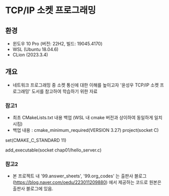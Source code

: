 # TCP/IP 소켓 프로그래밍

## 환경
- 윈도우 10 Pro (버전: 22H2, 빌드: 19045.4170)
- WSL (Ubuntu 18.04.6)
- CLion (2023.3.4)

## 개요
- 네트워크 프로그래밍 중 소켓 통신에 대한 이해를 높이고자 '윤성우 TCP/IP 소켓 프로그래밍' 도서를 참고하여 학습하기 위한 자료

### 참고1
- 최초 CMakeLists.txt 내용 백업 (WSL 내 cmake 버전과 상이하여 동일하게 일치시킴)
- 백업 내용 :
cmake_minimum_required(VERSION 3.27)
project(socket C)

set(CMAKE_C_STANDARD 11)

add_executable(socket
chap01/hello_server.c)

### 참고2
- 본 프로젝트 내 '99.answer_sheets', '99.org_codes' 는 출판사 블로그(https://blog.naver.com/oedu/223011209880) 에서 제공하는 코드로 원본은 출판사 블로그에 있음.
